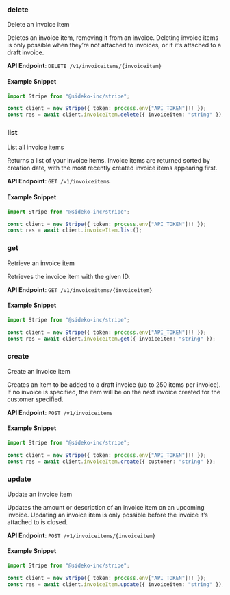 
### delete <a name="delete"></a>
Delete an invoice item

<p>Deletes an invoice item, removing it from an invoice. Deleting invoice items is only possible when they’re not attached to invoices, or if it’s attached to a draft invoice.</p>

**API Endpoint**: `DELETE /v1/invoiceitems/{invoiceitem}`

#### Example Snippet

```typescript
import Stripe from "@sideko-inc/stripe";

const client = new Stripe({ token: process.env["API_TOKEN"]!! });
const res = await client.invoiceItem.delete({ invoiceitem: "string" });
```

### list <a name="list"></a>
List all invoice items

<p>Returns a list of your invoice items. Invoice items are returned sorted by creation date, with the most recently created invoice items appearing first.</p>

**API Endpoint**: `GET /v1/invoiceitems`

#### Example Snippet

```typescript
import Stripe from "@sideko-inc/stripe";

const client = new Stripe({ token: process.env["API_TOKEN"]!! });
const res = await client.invoiceItem.list();
```

### get <a name="get"></a>
Retrieve an invoice item

<p>Retrieves the invoice item with the given ID.</p>

**API Endpoint**: `GET /v1/invoiceitems/{invoiceitem}`

#### Example Snippet

```typescript
import Stripe from "@sideko-inc/stripe";

const client = new Stripe({ token: process.env["API_TOKEN"]!! });
const res = await client.invoiceItem.get({ invoiceitem: "string" });
```

### create <a name="create"></a>
Create an invoice item

<p>Creates an item to be added to a draft invoice (up to 250 items per invoice). If no invoice is specified, the item will be on the next invoice created for the customer specified.</p>

**API Endpoint**: `POST /v1/invoiceitems`

#### Example Snippet

```typescript
import Stripe from "@sideko-inc/stripe";

const client = new Stripe({ token: process.env["API_TOKEN"]!! });
const res = await client.invoiceItem.create({ customer: "string" });
```

### update <a name="update"></a>
Update an invoice item

<p>Updates the amount or description of an invoice item on an upcoming invoice. Updating an invoice item is only possible before the invoice it’s attached to is closed.</p>

**API Endpoint**: `POST /v1/invoiceitems/{invoiceitem}`

#### Example Snippet

```typescript
import Stripe from "@sideko-inc/stripe";

const client = new Stripe({ token: process.env["API_TOKEN"]!! });
const res = await client.invoiceItem.update({ invoiceitem: "string" });
```
